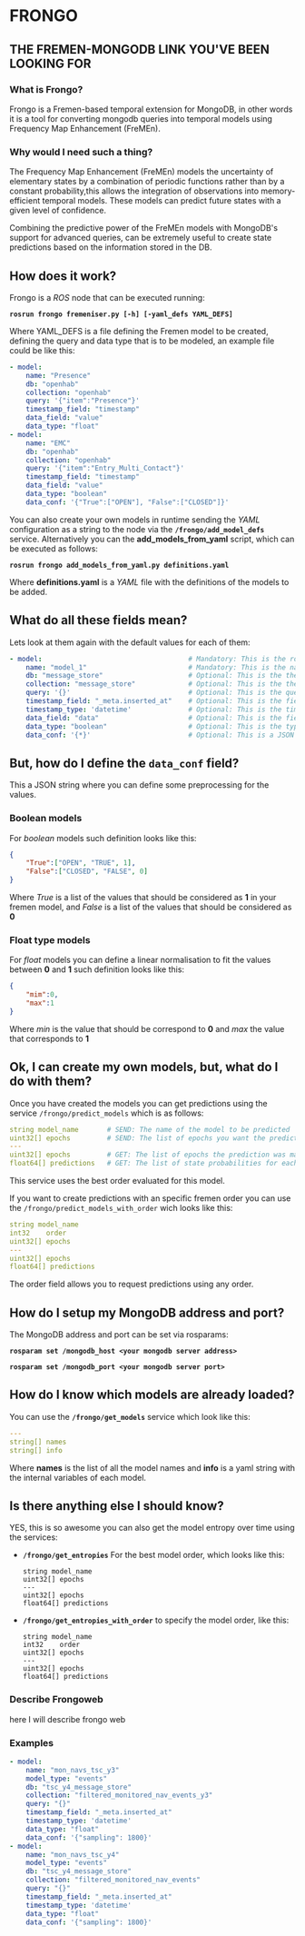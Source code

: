 # FRONGO
## THE FREMEN-MONGODB LINK YOU'VE BEEN LOOKING FOR
### What is Frongo?

Frongo is a Fremen-based temporal extension for MongoDB, in other words it is a tool for converting mongodb queries into temporal models using Frequency Map Enhancement (FreMEn).

### Why would I need such a thing?

The Frequency Map Enhancement (FreMEn) models the uncertainty of elementary states by a combination of periodic functions rather than by a constant probability,this allows the integration of observations into memory-efficient temporal models. These models can predict future states with a given level of confidence. 

Combining the predictive power of the FreMEn models with MongoDB's support for advanced queries,
can be extremely useful to create state predictions based on the information stored in the DB.

## How does it work?

Frongo is a *ROS* node that can be executed running:

**`rosrun frongo fremeniser.py [-h] [-yaml_defs YAML_DEFS]`**

Where YAML_DEFS is a file defining the Fremen model to be created, defining the query and data type that is to be modeled, an example file could be like this:

```YAML
- model:
    name: "Presence"
    db: "openhab"
    collection: "openhab"
    query: '{"item":"Presence"}'
    timestamp_field: "timestamp"
    data_field: "value"
    data_type: "float"
- model:
    name: "EMC"
    db: "openhab"
    collection: "openhab"
    query: '{"item":"Entry_Multi_Contact"}'
    timestamp_field: "timestamp"
    data_field: "value"
    data_type: "boolean"
    data_conf: '{"True":["OPEN"], "False":["CLOSED"]}'
```

You can also create your own models in runtime sending the *YAML* configuration as a string to the node via the  **`/frongo/add_model_defs`** service. Alternatively you can the **add_models_from_yaml** script, which can be executed as follows:

**`rosrun frongo add_models_from_yaml.py definitions.yaml`**

Where **definitions.yaml** is a *YAML* file with the definitions of the models to be added.

## What do all these fields mean?

Lets look at them again with the default values for each of them:


```YAML
- model:                                    # Mandatory: This is the root definition of a new model
    name: "model_1"                         # Mandatory: This is the name of the model you *MUST* define this value
    db: "message_store"                     # Optional: This is the the db name for the query
    collection: "message_store"             # Optional: This is the the collection name for the query
    query: '{}'                             # Optional: This is the query to be made
    timestamp_field: "_meta.inserted_at"    # Optional: This is the field where the timestamp is within the entry
    timestamp_type: 'datetime'              # Optional: This is the timestamp type it can either be 'datetime' for datetime objects or 'int' for epoch values
    data_field: "data"                      # Optional: This is the field where the value to be modeled is found
    data_type: "boolean"                    # Optional: This is the type of the data to be modeled you can have 'boolean' values for true or false or 'float' for values between 0 and 1
    data_conf: '{*}'                        # Optional: This is a JSON string where you can define some preprocessing for the values * See next section for understanding its set-up
```

## But, how do I define the `data_conf` field?

This a JSON string where you can define some preprocessing for the values.

### Boolean models 
For *boolean* models such definition looks like this:

```JSON
{
    "True":["OPEN", "TRUE", 1], 
    "False":["CLOSED", "FALSE", 0]
}
```
Where *True* is a list of the values that should be considered as **1** in your fremen model, and *False* is a list of the values that should be considered as **0**

### Float type models

For *float* models you can define a linear normalisation to fit the values between **0** and **1** such definition looks like this:

```JSON
{
    "mim":0, 
    "max":1
}
```

Where *min* is the value that should be correspond to **0** and  *max* the value that corresponds to **1**

## Ok, I can create my own models, but, what do I do with them?

Once you have created the models you can get predictions using the service `/frongo/predict_models` which is as follows:

```YAML
string model_name       # SEND: The name of the model to be predicted
uint32[] epochs         # SEND: The list of epochs you want the prediction for
---
uint32[] epochs         # GET: The list of epochs the prediction was made for
float64[] predictions   # GET: The list of state probabilities for each epoch on the top list
```
This service uses the best order evaluated for this model.

If you want to create predictions with an specific fremen order you can use the `/frongo/predict_models_with_order` wich looks like this:

```YAML
string model_name
int32    order
uint32[] epochs
---
uint32[] epochs
float64[] predictions
```

The order field allows you to request predictions using any order.


## How do I setup my MongoDB address and port?

The MongoDB address and port can be set via rosparams:

**`rosparam set /mongodb_host <your mongodb server address>`**

**`rosparam set /mongodb_port <your mongodb server port>`**

## How do I know which models are already loaded?

You can use the **`/frongo/get_models`** service which look like this:

```YAML
---
string[] names
string[] info
```

Where **names** is the list of all the model names and **info** is a yaml string with the internal variables of each model.

## Is there anything else I should know?

YES, this is so awesome you can also get the model entropy over time using the services:

* **`/frongo/get_entropies`** For the best model order, which looks like this:

    ```
    string model_name
    uint32[] epochs
    ---
    uint32[] epochs
    float64[] predictions
    ```

* **`/frongo/get_entropies_with_order`** to specify the model order, like this:

    ```
    string model_name
    int32    order
    uint32[] epochs
    ---
    uint32[] epochs
    float64[] predictions
    ```
### Describe Frongoweb

here I will describe frongo web
    
### Examples

```Yaml
- model:
    name: "mon_navs_tsc_y3"
    model_type: "events"
    db: "tsc_y4_message_store"
    collection: "filtered_monitored_nav_events_y3"
    query: "{}"
    timestamp_field: "_meta.inserted_at"
    timestamp_type: 'datetime'
    data_type: "float"
    data_conf: '{"sampling": 1800}'
- model:
    name: "mon_navs_tsc_y4"
    model_type: "events"
    db: "tsc_y4_message_store"
    collection: "filtered_monitored_nav_events"
    query: "{}"
    timestamp_field: "_meta.inserted_at"
    timestamp_type: 'datetime'
    data_type: "float"
    data_conf: '{"sampling": 1800}'
```
